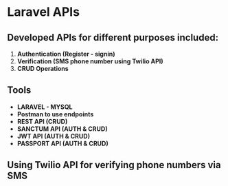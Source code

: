 # Laravel APIs
## Developed APIs for different purposes included:

1. **Authentication (Register - signin)**
2. **Verification (SMS phone number using Twilio API)**
1. **CRUD Operations**

## Tools
- **LARAVEL - MYSQL**
- **Postman to use endpoints**
- **REST API (CRUD)**
- **SANCTUM API (AUTH & CRUD)**
- **JWT API (AUTH & CRUD)**
-  **PASSPORT API (AUTH & CRUD)**

##  Using Twilio API for verifying phone numbers via SMS
